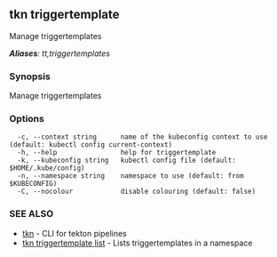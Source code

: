 ## tkn triggertemplate

Manage triggertemplates

***Aliases**: tt,triggertemplates*

### Synopsis

Manage triggertemplates

### Options

```
  -c, --context string      name of the kubeconfig context to use (default: kubectl config current-context)
  -h, --help                help for triggertemplate
  -k, --kubeconfig string   kubectl config file (default: $HOME/.kube/config)
  -n, --namespace string    namespace to use (default: from $KUBECONFIG)
  -C, --nocolour            disable colouring (default: false)
```

### SEE ALSO

* [tkn](tkn.md)	 - CLI for tekton pipelines
* [tkn triggertemplate list](tkn_triggertemplate_list.md)	 - Lists triggertemplates in a namespace

